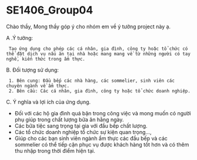 # SE1406_Group04

Chào thầy,
Mong thầy góp ý cho nhóm em về ý tưởng project này ạ.

A .Ý tưởng: 

     Tạo ứng dụng cho phép các cá nhân, gia đình, công ty hoặc tổ chức có thể đặt dịch vụ nấu ăn tại nhà hoặc mang mang về từ những người có tay nghề, kiến thức trong ẩm thực.

B. Đối tượng sử dụng:

     1. Bên cung: Đầu bếp các nhà hàng, các sommelier, sinh viên các chuyên ngành về ẩm thực.
     2. Bên cầu: Các cá nhân, gia đình, công ty hoặc tổ chức doanh nghiệp.

C. Ý nghĩa và lợi ích của ứng dụng.
  - Đối với các hộ gia đình quá bận trong công việc và mong muốn có người phụ giúp trong chất lượng bữa ăn hằng ngày. 
  - Các bữa tiệc sang trọng tại gia với đầu bếp chất lượng.
  - Các tổ chức doanh nghiệp tổ chức sự kiện quan trọng...,  
  - Giúp cho các bạn sinh viên ngành ẩm thực các đầu bếp và các sommelier có thể tiếp cận phục vụ được khách hàng tốt hơn và có thêm thu nhập trong thời điểm hiện tại.

